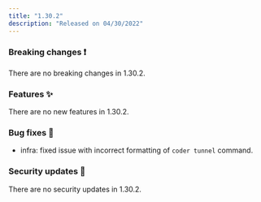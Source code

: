 ```yaml
---
title: "1.30.2"
description: "Released on 04/30/2022"
---
```


### Breaking changes ❗

There are no breaking changes in 1.30.2.

### Features ✨

There are no new features in 1.30.2.

### Bug fixes 🐛

- infra: fixed issue with incorrect formatting of `coder tunnel` command.

### Security updates 🔐

There are no security updates in 1.30.2.
